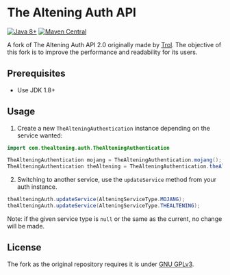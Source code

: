 # The Altening Auth API

[![Java 8+][java-badge]](https://java.oracle.com/)
[![Maven Central][maven-badge]](https://search.maven.org/artifact/nothing)

[java-badge]: https://img.shields.io/badge/Java-8%2B-informational.svg
[maven-badge]: https://img.shields.io/maven-central/v/pw.stamina/pubsub4k.svg

A fork of The Altening Auth API 2.0 originally made by [Trol](https://github.com/Trol1337). The objective of this fork is to improve the performance and readability for its users.

## Prerequisites
 * Use JDK 1.8+
 
## Usage

1. Create a new `TheAlteningAuthentication` instance depending on the service wanted:
```java
import com.thealtening.auth.TheAlteningAuthentication

TheAlteningAuthentication mojang = TheAlteningAuthentication.mojang();
TheAlteningAuthentication theAltening = TheAlteningAuthentication.theAltening();
```
2. Switching to another service, use the ``updateService`` method from your auth instance.

```java
theAlteningAuth.updateService(AlteningServiceType.MOJANG);
theAlteningAuth.updateService(AlteningServiceType.THEALTENING);
```

Note: if the given service type is ``null`` or the same as the current, no change will be made.

## License
The fork as the original repository requires it is under [GNU GPLv3](https://choosealicense.com/licenses/gpl-3.0/).
